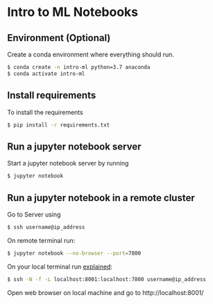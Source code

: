 # Intro to ML Notebooks

## Environment (Optional) 
Create a conda environment where everything should run. 
```bash
$ conda create -n intro-ml python=3.7 anaconda
$ conda activate intro-ml
```

## Install requirements
To install the requirements
```bash
$ pip install -r requirements.txt
```

## Run a jupyter notebook server
Start a jupyter notebook server by running 
```bash
$ jupyter notebook 
```

## Run a jupyter notebook in a remote cluster
Go to Server using

```bash
$ ssh username@ip_address 
```

On remote terminal run:
```bash
$ jupyter notebook --no-browser --port=7800 
```

On your local terminal run [explained](https://explainshell.com/explain?cmd=ssh+-N+-f+-L+localhost%3A8001%3Alocalhost%3A7800+username%40ip_address):
```bash
$ ssh -N -f -L localhost:8001:localhost:7800 username@ip_address 
```

Open web browser on local machine and go to http://localhost:8001/
